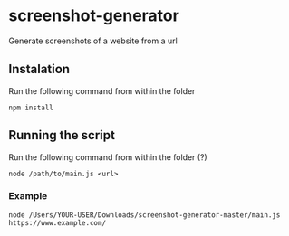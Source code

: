 # screenshot-generator

Generate screenshots of a website from a url

## Instalation

Run the following command from within the folder

```
npm install
```

## Running the script

Run the following command from within the folder (?)

```
node /path/to/main.js <url>
```

### Example

```
node /Users/YOUR-USER/Downloads/screenshot-generator-master/main.js https://www.example.com/
```
